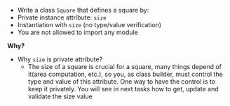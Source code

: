 - Write a class ```Square``` that defines a square by:
 - Private instance attribute: ```size```
 - Instantiation with ```size```  (no type/value verification)
 - You are not allowed to import any module

**Why?**
- Why ```size``` is private attribute?
	- The size of a square is crucial for a square, many things depend of it(area computation, etc.), so you, as class builder, must control the type and value of this attribute. One way to have the control is to keep it privately. You will see in next tasks how to get, update and validate the size value
